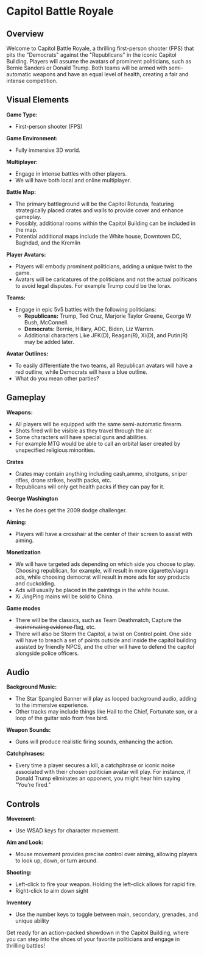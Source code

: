 # Capitol Battle Royale

## Overview

Welcome to Capitol Battle Royale, a thrilling first-person shooter (FPS) that pits the "Democrats" against the "Republicans" in the iconic Capitol Building. Players will assume the avatars of prominent politicians, such as Bernie Sanders or Donald Trump. Both teams will be armed with semi-automatic weapons and have an equal level of health, creating a fair and intense competition.

## Visual Elements

**Game Type:**
- First-person shooter (FPS)

**Game Environment:**
- Fully immersive 3D world.

**Multiplayer:**
- Engage in intense battles with other players.
- We will have both local and online multiplayer.

**Battle Map:**
- The primary battleground will be the Capitol Rotunda, featuring strategically placed crates and walls to provide cover and enhance gameplay.
- Possibly, additional rooms within the Capitol Building can be included in the map.
- Potential additional maps include the White house, Downtown DC, Baghdad, and the Kremlin

**Player Avatars:**
- Players will embody prominent politicians, adding a unique twist to the game.
- Avatars will be caricatures of the politicians and not the actual politicans to avoid legal disputes. For example Trump could be the lorax.

**Teams:**
- Engage in epic 5v5 battles with the following politicians:
  - **Republicans:** Trump, Ted Cruz, Marjorie Taylor Greene, George W Bush, McConnell.
  - **Democrats:** Bernie, Hillary, AOC, Biden, Liz Warren.
  - Additional characters Like JFK(D), Reagan(R), Xi(D), and Putin(R) may be added later.

**Avatar Outlines:**
- To easily differentiate the two teams, all Republican avatars will have a red outline, while Democrats will have a blue outline.
- What do you mean other parties?

## Gameplay

**Weapons:**
- All players will be equipped with the same semi-automatic firearm.
- Shots fired will be visible as they travel through the air.
- Some characters will have special guns and abilities.
- For example MTG would be able to call an orbital laser created by unspecified religious minorities.

**Crates**
- Crates may contain anything including cash,ammo, shotguns, sniper rifles, drone strikes, health packs, etc.
- Republicans will only get health packs if they can pay for it.

**George Washington**
- Yes he does get the 2009 dodge challenger.

**Aiming:**
- Players will have a crosshair at the center of their screen to assist with aiming.

**Monetization**
- We will have targeted ads depending on which side you choose to play. Choosing republican, for example, will result in more cigarette/viagra ads, while choosing democrat will result in more ads for soy products and cuckolding.
- Ads will usually be placed in the paintings in the white house.
- Xi JingPing mains will be sold to China.

**Game modes**
- There will be the classics, such as Team Deathmatch, Capture the i̶n̶c̶r̶i̶m̶i̶n̶a̶t̶i̶n̶g̶ ̶e̶v̶i̶d̶e̶n̶c̶e̶ flag, etc.
- There will also be Storm the Capitol, a twist on Control point. One side will have to breach a set of points outside and inside the capitol building assisted by friendly NPCS, and the other will have to defend the capitol alongside police officers.

## Audio

**Background Music:**
- The Star Spangled Banner will play as looped background audio, adding to the immersive experience.
- Other tracks may include things like Hail to the Chief, Fortunate son, or a loop of the guitar solo from free bird.

**Weapon Sounds:**
- Guns will produce realistic firing sounds, enhancing the action.

**Catchphrases:**
- Every time a player secures a kill, a catchphrase or iconic noise associated with their chosen politician avatar will play. For instance, if Donald Trump eliminates an opponent, you might hear him saying "You're fired."

## Controls

**Movement:**
- Use WSAD keys for character movement.

**Aim and Look:**
- Mouse movement provides precise control over aiming, allowing players to look up, down, or turn around.

**Shooting:**
- Left-click to fire your weapon. Holding the left-click allows for rapid fire.
- Right-click to aim down sight

**Inventory**
- Use the number keys to toggle between main, secondary, grenades, and unique ability

Get ready for an action-packed showdown in the Capitol Building, where you can step into the shoes of your favorite politicians and engage in thrilling battles!


